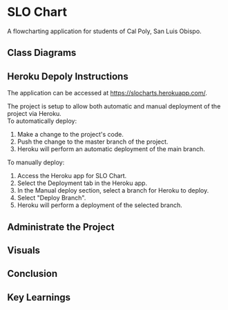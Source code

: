 # SLO Chart

A flowcharting application for students of Cal Poly, San Luis Obispo.

## Class Diagrams  

## Heroku Depoly Instructions
The application can be accessed at https://slocharts.herokuapp.com/.

The project is setup to allow both automatic and manual deployment of the project via Heroku.  
To automatically deploy:  
1. Make a change to the project's code.
2. Push the change to the master branch of the project.
3. Heroku will perform an automatic deployment of the main branch.
  
To manually deploy:  
1. Access the Heroku app for SLO Chart.
2. Select the Deployment tab in the Heroku app.
3. In the Manual deploy section, select a branch for Heroku to deploy.
4. Select "Deploy Branch".
5. Heroku will perform a deployment of the selected branch.

## Administrate the Project

## Visuals

## Conclusion

## Key Learnings
